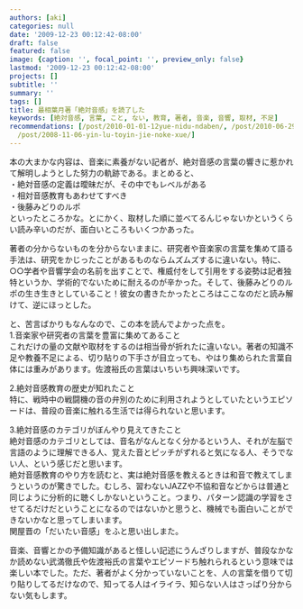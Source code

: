```yaml
---
authors: [aki]
categories: null
date: '2009-12-23 00:12:42-08:00'
draft: false
featured: false
image: {caption: '', focal_point: '', preview_only: false}
lastmod: '2009-12-23 00:12:42-08:00'
projects: []
subtitle: ''
summary: ''
tags: []
title: 最相葉月著「絶対音感」を読了した
keywords: [絶対音感, 言葉, こと, ない, 教育, 著者, 音楽, 音響, 取材, 不足]
recommendations: [/post/2010-01-01-12yue-nidu-ndaben/, /post/2010-06-29-fu-tian-cheng-zhi-zhu-huinrandohajiao-shi-noyu-tefang-gasugoi-du-liao/,
  /post/2008-11-06-yin-lu-toyin-jie-noke-xue/]
---
```


本の大まかな内容は、音楽に素養がない記者が、絶対音感の言葉の響きに惹かれて解明しようとした努力の軌跡である。まとめると、  
・絶対音感の定義は曖昧だが、その中でもレベルがある  
・相対音感教育もあわせてすべき  
・後藤みどりのルポ  
といったところかな。とにかく、取材した順に並べてるんじゃないかというくらい読み辛いのだが、面白いところもいくつかあった。

著者の分からないものを分からないままに、研究者や音楽家の言葉を集めて語る手法は、研究をかじったことがあるものならムズムズするに違いない。特に、○○学者や音響学会の名前を出すことで、権威付をして引用をする姿勢は記者独特というか、学術的でないために耐えるのが辛かった。そして、後藤みどりのルポの生き生きとしていること！彼女の書きたかったところはここなのだと読み解けて、逆にほっとした。

と、苦言ばかりもなんなので、この本を読んでよかった点を。  
1.音楽家や研究者の言葉を豊富に集めてあること  
これだけの量の文献や取材をするのは相当骨が折れたに違いない。著者の知識不足や教養不足による、切り貼りの下手さが目立っても、やはり集められた言葉自体には重みがあります。佐渡裕氏の言葉はいちいち興味深いです。

2.絶対音感教育の歴史が知れたこと  
特に、戦時中の戦闘機の音の弁別のために利用されようとしていたというエピソードは、普段の音楽に触れる生活では得られないと思います。

3.絶対音感のカテゴリがぼんやり見えてきたこと  
絶対音感のカテゴリとしては、音名がなんとなく分かるという人、それが左脳で言語のように理解できる人、覚えた音とピッチがずれると気になる人、そうでない人、という感じだと思います。  
絶対音感教育のやり方を読むと、実は絶対音感を教えるときは和音で教えてしまうというのが驚きでした。むしろ、習わないJAZZや不協和音などからは普通と同じように分析的に聴くしかないということ。つまり、パターン認識の学習をさせてるだけだということになるのではないかと思うと、機械でも面白いことができないかなと思ってしまいます。  
関屋晋の「だいたい音感」をふと思い出しまた。

音楽、音響とかの予備知識があると怪しい記述にうんざりしますが、普段なかなか読めない武満徹氏や佐渡裕氏の言葉やエピソードち触れられるという意味では楽しい本でした。ただ、著者がよく分かっていないことを、人の言葉を借りて切り貼りしてるだけなので、知ってる人はイライラ、知らない人はさっぱり分からない気もします。
